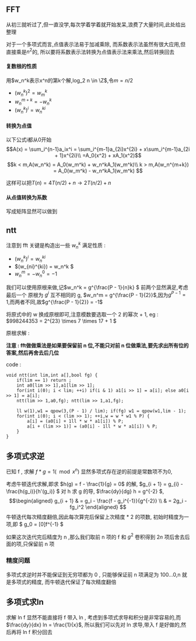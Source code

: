 ## FFT
从初三就听过了,但一直没学,每次学着学着就开始发呆,浪费了大量时间,此处给出整理

对于一个多项式而言,点值表示法易于加减乘除,
而系数表示法虽然有很大应用,但直接乘是$n^2$的,
所以要将系数表示法转换为点值表示法来乘法,然后转换回去

#### 复数根的性质
用$w_n^k表示x^n的第k个解,log_2 n \in \Z$,令$m = n/2$
- $(w_n^k)^2 = w_m^k$
- $w_n^{m + k} = -w_n^k$
- $(w_n^k)^i = w_n^{ki}$

#### 转换为点值
以下公式i都从0开始
$$A(x) = \sum_i^{n-1}a_ix^i = \sum_i^{m-1}a_{2i}x^{2i} + x\sum_i^{m-1}a_{2i + 1}x^{2i}\\
=A_0(x^2) + xA_1(x^2)$$
$$k < m,A(w_n^k) = A_0(w_m^k) + w_n^kA_1(w_m^k)\\
k > m,A(w_n^{m+k}) = A_0(w_m^k) - w_n^kA_1(w_m^k)
$$

这样可以把$T(n) = 4T(n/2) + n \rightarrow 2T(n/2) + n$
#### 从点值转换为系数
写成矩阵显然可以做到

## ntt
注意到 fft 关键是构造出一些 $w_n^k$ 满足性质 :
- $(w_n^k)^i = w_n^{ki}$
- $(w_{ni}^{ki}) = w_n^k $
- $w_{n}^m = -w_n^0 = -1$

我们可以使用原根来做,记$w_n^k = g^{\frac{P - 1}{n}k} $
前两个显然满足,考虑最后一个 
原根为 $g^i$ 互不相同的 g, $w_n^m = g^{\frac{P - 1}{2}}$,因为$g^{P - 1} = 1$,而两者不同,故$g^{\frac{P - 1}{2}} = -1$

将原式中的 w 换成原根即可,注意模数要选取一个 2 的幂次 + 1,
eg : $998244353 = 2^{23} \times 7 \times 17 + 1 $

原根求解 : 

**注意 : fft做做乘法是如果要保留前 n 位,不能只对前 n 位做乘法,要先求出所有位的答案,然后再舍去后几位**

code : 
```
void ntt(int lim,int a[],bool fg) {
    if(lim == 1) return ;
    int a0[lim >> 1],a1[lim >> 1];
    for(int i(0); i < lim; ++i) if(i & 1) a1[i >> 1] = a[i]; else a0[i >> 1] = a[i];
    ntt(lim >> 1,a0,fg); ntt(lim >> 1,a1,fg);

    ll w(1),w1 = qpow(3,(P - 1) / lim); if(fg) w1 = qpow(w1,lim - 1);
    for(int i(0); i < (lim >> 1); ++i,w = w * w1 % P) {
        a[i] = (a0[i] + 1ll * w * a1[i]) % P;
        a[i + (lim >> 1)] = (a0[i] - 1ll * w * a1[i]) % P;
    }
}
```
## 多项式求逆
已知 f , 求解 $f * g = 1 (\mod x^n)$
显然多项式存在逆的前提是常数项不为0,

考虑牛顿迭代求解,即求 $h(g) = f - \frac{1}{g} = 0$ 的解,
$g_{i + 1} = g_{i} - \frac{h(g_i)}{h'(g_i)} $
对 h 求 g 的导, $\frac{dy}{dg} h = g^{-2} $,
$$\begin{aligned}
g_{i + 1} & = g_i - \frac{f - g_i^{-1}}{g^{-2}} \\
& = 2g_i - fg_i^2
\end{aligned} $$
牛顿迭代每次精度翻倍,因此每次算完后保留上次精度 * 2 的项数,
初始时精度为一项,即 $ g_0 = [0]f^{-1} $

如果这次迭代完后精度为 n ,那么我们取前 n 项的 f 和 $g^2$ 卷积得到 $2n$ 项后舍去后面的项,只保留前 n 项

### 精度问题 
多项式求逆时并不能保证到无穷项都为 0 , 
只能够保证前 n 项满足为 100...0,n 就是多项式的精度,
而牛顿迭代保证了每次精度翻倍

## 多项式求ln
求解 ln f 显然不能直接将 f 带入 ln ,
考虑到多项式求导和积分是非常容易的,而 $\frac{dy}{dx} ln = \frac{1}{x}$,
所以我们可以先对 ln 求导,带入 f 是好做的,然后再将 ln f 积分回去